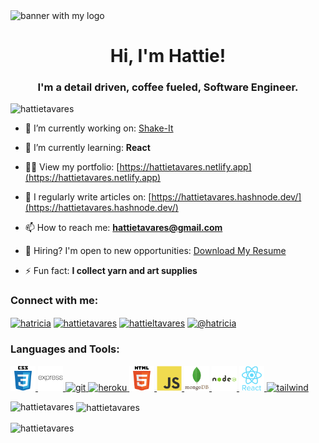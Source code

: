 <img src="https://user-images.githubusercontent.com/82660400/167530214-5b6872db-ddaf-48fb-96ce-e926d61fe819.png" alt= "banner with my logo">
<h1 align="center">Hi, I'm Hattie!</h1>
<h3 align="center">I'm a detail driven, coffee fueled, Software Engineer.</h3>

<p align="left"> <img src="https://komarev.com/ghpvc/?username=hattietavares&label=Profile%20views&color=0e75b6&style=flat" alt="hattietavares" /> </p>

- 🔭 I’m currently working on: [Shake-It](https://github.com/HattieTavares/shake-it)

- 🌱 I’m currently learning: **React**

- 👨‍💻 View my portfolio: [https://hattietavares.netlify.app](https://hattietavares.netlify.app)

- 📝 I regularly write articles on: [https://hattietavares.hashnode.dev/](https://hattietavares.hashnode.dev/)

- 📫 How to reach me: **hattietavares@gmail.com**

- 📄 Hiring? I'm open to new opportunities: [Download My Resume](https://hattietavares.netlify.app/Hattie-Tavares-Resume.pdf)

- ⚡ Fun fact: **I collect yarn and art supplies**

<h3 align="left">Connect with me:</h3>
<p align="left">
<a href="https://dev.to/hatricia" target="blank"><img align="center" src="https://raw.githubusercontent.com/rahuldkjain/github-profile-readme-generator/master/src/images/icons/Social/devto.svg" alt="hatricia" height="30" width="40" /></a>
<a href="https://twitter.com/hattietavares" target="blank"><img align="center" src="https://raw.githubusercontent.com/rahuldkjain/github-profile-readme-generator/master/src/images/icons/Social/twitter.svg" alt="hattietavares" height="30" width="40" /></a>
<a href="https://linkedin.com/in/hattieltavares" target="blank"><img align="center" src="https://raw.githubusercontent.com/rahuldkjain/github-profile-readme-generator/master/src/images/icons/Social/linked-in-alt.svg" alt="hattieltavares" height="30" width="40" /></a>
<a href="https://hashnode.com/@hatricia" target="blank"><img align="center" src="https://raw.githubusercontent.com/rahuldkjain/github-profile-readme-generator/master/src/images/icons/Social/hashnode.svg" alt="@hatricia" height="30" width="40" /></a>
</p>

<h3 align="left">Languages and Tools:</h3>
<p align="left"> <a href="https://developer.mozilla.org/en-US/docs/Web/CSS" target="_blank" rel="noreferrer"> <img src="https://raw.githubusercontent.com/devicons/devicon/master/icons/css3/css3-original-wordmark.svg" alt="css3" width="40" height="40"/> </a> <a href="https://expressjs.com" target="_blank" rel="noreferrer"> <img src="https://raw.githubusercontent.com/devicons/devicon/master/icons/express/express-original-wordmark.svg" alt="express" width="40" height="40"/> </a> <a href="https://git-scm.com/" target="_blank" rel="noreferrer"> <img src="https://www.vectorlogo.zone/logos/git-scm/git-scm-icon.svg" alt="git" width="40" height="40"/> </a> <a href="https://heroku.com" target="_blank" rel="noreferrer"> <img src="https://www.vectorlogo.zone/logos/heroku/heroku-icon.svg" alt="heroku" width="40" height="40"/> </a> <a href="https://developer.mozilla.org/en-US/docs/Web/HTML" target="_blank" rel="noreferrer"> <img src="https://raw.githubusercontent.com/devicons/devicon/master/icons/html5/html5-original-wordmark.svg" alt="html5" width="40" height="40"/> </a> <a href="https://developer.mozilla.org/en-US/docs/Web/JavaScript" target="_blank" rel="noreferrer"> <img src="https://raw.githubusercontent.com/devicons/devicon/master/icons/javascript/javascript-original.svg" alt="javascript" width="40" height="40"/> </a> <a href="https://www.mongodb.com/" target="_blank" rel="noreferrer"> <img src="https://raw.githubusercontent.com/devicons/devicon/master/icons/mongodb/mongodb-original-wordmark.svg" alt="mongodb" width="40" height="40"/> </a> <a href="https://nodejs.org" target="_blank" rel="noreferrer"> <img src="https://raw.githubusercontent.com/devicons/devicon/master/icons/nodejs/nodejs-original-wordmark.svg" alt="nodejs" width="40" height="40"/> </a> <a href="https://reactjs.org/" target="_blank" rel="noreferrer"> <img src="https://raw.githubusercontent.com/devicons/devicon/master/icons/react/react-original-wordmark.svg" alt="react" width="40" height="40"/> </a> <a href="https://tailwindcss.com/" target="_blank" rel="noreferrer"> <img src="https://www.vectorlogo.zone/logos/tailwindcss/tailwindcss-icon.svg" alt="tailwind" width="40" height="40"/> </a> </p>

<p><img align="left" src="https://github-readme-stats.vercel.app/api/top-langs?username=hattietavares&show_icons=true&locale=en&layout=compact" alt="hattietavares" /></p>

<p>&nbsp;<img align="center" src="https://github-readme-stats.vercel.app/api?username=hattietavares&show_icons=true&locale=en" alt="hattietavares" /></p>

<p><img align="center" src="https://github-readme-streak-stats.herokuapp.com/?user=hattietavares&" alt="hattietavares" /></p>
